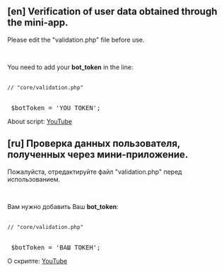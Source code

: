<h2>[en] Verification of user data obtained through the mini-app.</h2>

<p>Please edit the "validation.php" file before use.</p>
<br/>
<p>You need to add your <b>bot_token</b> in the line:</p>
<br/>
<code>// "core/validation.php"</code>
<br/><br/>
<pre> $botToken = 'YOU TOKEN'; </pre>

<p> About script: <a href="https://www.youtube.com/watch?v=0j1mttdL14A">YouTube</a>

<h2>[ru] Проверка данных пользователя, полученных через мини-приложение.</h2>

<p>Пожалуйста, отредактируйте файл "validation.php" перед использованием.</p>
<br/>
<p>Вам нужно добавить Ваш <b>bot_token</b>:</p>
<br/>
<code>// "core/validation.php"</code>
<br/><br/>
<pre> $botToken = 'ВАШ ТОКЕН'; </pre>

<p> О скрипте: <a href="https://www.youtube.com/watch?v=oYLLNQpQnyg">YouTube</a>

